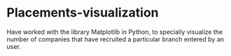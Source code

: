 # Placements-visualization
Have worked with the library Matplotlib in Python, to specially visualize the number of companies that have recruited a particular branch entered by an user.
